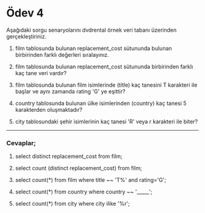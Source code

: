 # Ödev 4

Aşağıdaki sorgu senaryolarını dvdrental örnek veri tabanı üzerinden gerçekleştiriniz.

1. film tablosunda bulunan replacement_cost sütununda bulunan birbirinden farklı değerleri sıralayınız.

2. film tablosunda bulunan replacement_cost sütununda birbirinden farklı kaç tane veri vardır?

3. film tablosunda bulunan film isimlerinde (title) kaç tanesini T karakteri ile başlar ve aynı zamanda rating 'G' ye
   eşittir?

4. country tablosunda bulunan ülke isimlerinden (country) kaç tanesi 5 karakterden oluşmaktadır?

5. city tablosundaki şehir isimlerinin kaç tanesi 'R' veya r karakteri ile biter?

---

### Cevaplar;

1. select distinct replacement_cost from film;

2. select count (distinct replacement_cost) from film;

3. select count(*) from film where title ~~ 'T%' and rating='G';

4. select count(*) from country where country ~~ '_____';

5. select count(*) from city where city ilike '%r';